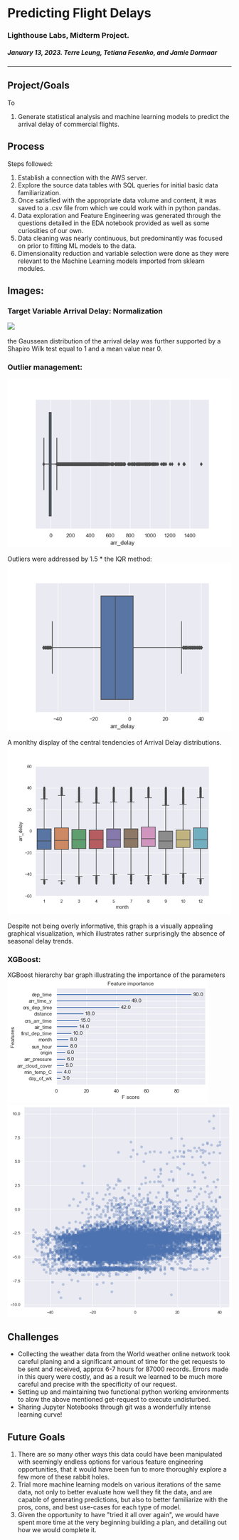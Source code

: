 # Predicting Flight Delays

### Lighthouse Labs, Midterm Project.

##### January 13, 2023. Terre Leung, Tetiana Fesenko, and Jamie Dormaar

---

## Project/Goals

To

1. Generate statistical analysis and machine learning models to predict the arrival delay of commercial flights.

## Process

Steps followed:

1. Establish a connection with the AWS server.
1. Explore the source data tables with SQL queries for initial basic data familiarization.
1. Once satisfied with the appropriate data volume and content, it was saved to a .csv file from which we could work with in python pandas.
1. Data exploration and Feature Engineering was generated through the questions detailed in the EDA notebook provided as well as some curiosities of our own.
1. Data cleaning was nearly continuous, but predominantly was focused on prior to fitting ML models to the data.
1. Dimensionality reduction and variable selection were done as they were relevant to the Machine Learning models imported from sklearn modules.

## Images:

### Target Variable Arrival Delay: Normalization

![](/W6MTP/Flight-Delays/Images/Arrival*delay_distn_df_usa*.png)

the Gaussean distribution of the arrival delay was further supported by a Shapiro Wilk test equal to 1 and a mean value near 0.

### Outlier management:

![](./Images/Arrival_delay_outliers_boxplot_df_usa_.png)

Outliers were addressed by 1.5 \* the IQR method:
![](./Images/Arrival_delay_boxplot_df_usa_.png)

A monlthy display of the central tendencies of Arrival Delay distributions.
![](./Images/Arrival_delays_monthly_boxplot_df_usa_.png)

Despite not being overly informative, this graph is a visually appealing graphical visualization, which illustrates rather surprisingly the absence of seasonal delay trends.

### XGBoost:

XGBoost hierarchy bar graph illustrating the importance of the parameters
![](./Images/xgb_params_importance.png)
![](./Images/xgboost_scatter.png)

## Challenges

- Collecting the weather data from the World weather online network took careful planing and a significant amount of time for the get requests to be sent and received, approx 6-7 hours for 87000 records. Errors made in this query were costly, and as a result we learned to be much more careful and precise with the specificity of our request.
- Setting up and maintaining two functional python working environments to alow the above mentioned get-request to execute undisturbed.
- Sharing Jupyter Notebooks through git was a wonderfully intense learning curve!

## Future Goals

1. There are so many other ways this data could have been manipulated with seemingly endless options for various feature engineering opportunities, that it would have been fun to more thoroughly explore a few more of these rabbit holes.
1. Trial more machine learning models on various iterations of the same data, not only to better evaluate how well they fit the data, and are capable of generating predictions, but also to better familiarize with the pros, cons, and best use-cases for each type of model.
1. Given the opportunity to have "tried it all over again", we would have spent more time at the very beginning building a plan, and detailing out how we would complete it.
